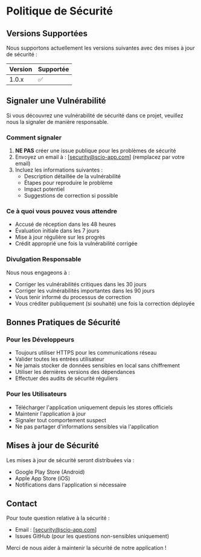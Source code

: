 # Politique de Sécurité

## Versions Supportées

Nous supportons actuellement les versions suivantes avec des mises à jour de sécurité :

| Version | Supportée          |
| ------- | ------------------ |
| 1.0.x   | :white_check_mark: |

## Signaler une Vulnérabilité

Si vous découvrez une vulnérabilité de sécurité dans ce projet, veuillez nous la signaler de manière responsable.

### Comment signaler

1. **NE PAS** créer une issue publique pour les problèmes de sécurité
2. Envoyez un email à : [security@scio-app.com] (remplacez par votre email)
3. Incluez les informations suivantes :
   - Description détaillée de la vulnérabilité
   - Étapes pour reproduire le problème
   - Impact potentiel
   - Suggestions de correction si possible

### Ce à quoi vous pouvez vous attendre

- Accusé de réception dans les 48 heures
- Évaluation initiale dans les 7 jours
- Mise à jour régulière sur les progrès
- Crédit approprié une fois la vulnérabilité corrigée

### Divulgation Responsable

Nous nous engageons à :
- Corriger les vulnérabilités critiques dans les 30 jours
- Corriger les vulnérabilités importantes dans les 90 jours
- Vous tenir informé du processus de correction
- Vous créditer publiquement (si souhaité) une fois la correction déployée

## Bonnes Pratiques de Sécurité

### Pour les Développeurs

- Toujours utiliser HTTPS pour les communications réseau
- Valider toutes les entrées utilisateur
- Ne jamais stocker de données sensibles en local sans chiffrement
- Utiliser les dernières versions des dépendances
- Effectuer des audits de sécurité réguliers

### Pour les Utilisateurs

- Télécharger l'application uniquement depuis les stores officiels
- Maintenir l'application à jour
- Signaler tout comportement suspect
- Ne pas partager d'informations sensibles via l'application

## Mises à jour de Sécurité

Les mises à jour de sécurité seront distribuées via :
- Google Play Store (Android)
- Apple App Store (iOS)
- Notifications dans l'application si nécessaire

## Contact

Pour toute question relative à la sécurité :
- Email : [security@scio-app.com]
- Issues GitHub (pour les questions non-sensibles uniquement)

Merci de nous aider à maintenir la sécurité de notre application ! 